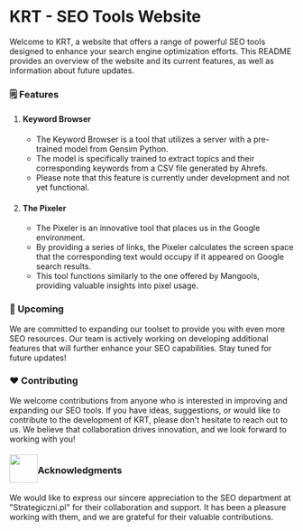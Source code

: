 # KRT - SEO Tools Website

Welcome to KRT, a website that offers a range of powerful SEO tools designed to enhance your search engine optimization efforts. This README provides an overview of the website and its current features, as well as information about future updates.

### :spiral_notepad: Features

1. #### **Keyword Browser**
   
   - The Keyword Browser is a tool that utilizes a server with a pre-trained model from Gensim Python.
   - The model is specifically trained to extract topics and their corresponding keywords from a CSV file generated by Ahrefs.
   - Please note that this feature is currently under development and not yet functional.
2. #### **The Pixeler**
   
   - The Pixeler is an innovative tool that places us in the Google environment.
   - By providing a series of links, the Pixeler calculates the screen space that the corresponding text would occupy if it appeared on Google search results.
   - This tool functions similarly to the one offered by Mangools, providing valuable insights into pixel usage.

### :wrench: Upcoming

We are committed to expanding our toolset to provide you with even more SEO resources. Our team is actively working on developing additional features that will further enhance your SEO capabilities. Stay tuned for future updates!

### :heart: Contributing 

We welcome contributions from anyone who is interested in improving and expanding our SEO tools. If you have ideas, suggestions, or would like to contribute to the development of KRT, please don't hesitate to reach out to us. We believe that collaboration drives innovation, and we look forward to working with you!

<div style="display: flex; align-items: center;">
    <div>
	<img src="C:\Users\CP24\Downloads\rsz_descarga_auto_x2.jpg" style="filter: brightness(1.1); mix-blend-mode: multiply; width: 50px;" />
    </div>
    <h3>Acknowledgments</h3>
</div>

We would like to express our sincere appreciation to the SEO department at "Strategiczni.pl" for their collaboration and support. It has been a pleasure working with them, and we are grateful for their valuable contributions.

